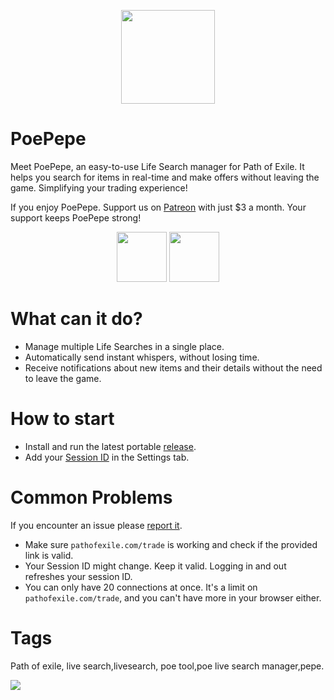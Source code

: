 <meta name="google-site-verification" content="ruLLNqp9tcm6bpMFZAbv1Hx6zvRRjSPct20KWu_Bwzw" />
<p align="center">
   <img src="https://github.com/PoePepe/PoePepe/assets/152653866/28fe2466-a574-44cb-97e2-a65e638f6b21" width="150" height="150">
</p>
<h1>
  PoePepe 
</h1>
<p>
  Meet PoePepe, an easy-to-use Life Search manager for Path of Exile. It helps you search for items in real-time and make offers without leaving the game. Simplifying your trading experience!
</p>

<p>
If you enjoy PoePepe. Support us on <a href="https://www.patreon.com/PoePepe">Patreon</a> with just $3 a month. Your support keeps PoePepe strong!
</p>
<p align="center">
   
   <a href="https://discord.gg/enMrbEZb" target="_blank" rel="nofollow" style="text-decoration: none;">
   <img src="https://github.com/PoePepe/PoePepe/assets/152653866/56af7a6c-3b1e-4f3a-93cc-9818f85fa2b7" width="80" height="80"   style="max-width: 100%;">     </a>
   <a href="https://www.patreon.com/PoePepe">
  <img src="https://github.com/PoePepe/PoePepe/assets/152653866/a5fcf83d-f46a-4eaa-890c-49531ebab9d8" width="80" height="80">
      </a>
      
</p>

<h1>
  What can it do?
</h1>
<ul dir="auto">
  <li>Manage multiple Life Searches in a single place.</li>
  <li>Automatically send instant whispers, without losing time.</li>
  <li>Receive notifications about new items and their details without the need to leave the game.</li>
</ul>
<h1>
  How to start
</h1>
<ul dir="auto">
  <li>Install and run the latest portable <a href="https://github.com/PoePepe/PoePepe/releases">release</a>.</li>
  <li>Add your <a href="https://github.com/PoePepe/PoePepe/wiki/SessionID">Session ID</a> in the Settings tab.</li>
</ul>
<h1>
  Common Problems 
</h1
<p>
  If you encounter an issue please <a href="/nosleepda/PoePepe/issues"> report it</a>.
</p>
  <ul dir="auto">
    <li>Make sure <code>pathofexile.com/trade</code> is working and check if the provided link is valid.</li>
    <li>Your Session ID might change. Keep it valid. Logging in and out refreshes your session ID.</li>
    <li>You can only have 20 connections at once. It's a limit on <code>pathofexile.com/trade</code>, and you can't have more in your browser either.</li>
</ul>
<h1>
  Tags
</h1
<p>
  Path of exile, live search,livesearch, poe tool,poe live search manager,pepe.
</p>
<img src="https://github.com/PoePepe/PoePepe/assets/152653866/b5000084-fbcb-4ed6-8dac-e510c9099bef"> </img>
